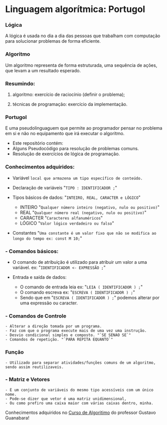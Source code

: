 # Linguagem algorítmica: Portugol

### Lógica
A lógica é usada no dia a dia das pessoas que trabalham com
computação para solucionar problemas de forma eficiente.

### Algoritmo
Um algoritmo representa de forma estruturada, uma sequência de ações, que levam a um resultado esperado.

### Resumindo:
1. algoritmo: exercício de raciocínio (definir o problema);

2. técnicas de programação: exercício da implementação.

### Portugol
E uma pseudolinguaguem que permite ao programador pensar no
problema em si e não no equipamento que irá executar o algoritmo.

- Este repositório contém:
- Alguns Pseudocódigo para resolução de problemas comuns.
- Resolução de exercícios de lógica de programação.

### Conhecimentos adquiridos:
- Variável `local que armazena um tipo específico de conteúdo.`

- Declaração de variáveis "`TIPO : IDENTIFICADOR ;`"

- Tipos básicos de dados: "`INTEIRO, REAL, CARACTER e LÓGICO`"
    - INTEIRO "`Qualquer número inteiro (negativo, nulo ou positivo)`"
    - REAL "`Qualquer número real (negativo, nulo ou positivo)`"
    - CARACTER "`Caracteres alfanuméricos`"
    - LÓGICO "`Valor lógico verdadeiro ou falso`"

- Constantes "`Uma constante é um valor fixo que não se modifica ao longo do tempo ex: const M 10;`"

### - Comandos básicos:
- O comando de atribuição é utilizado para atribuir um valor a uma variável. ex: "`IDENTIFICADOR <- EXPRESSÃO ;`"

- Entrada e saída de dados:
    - O comando de entrada leia ex: "`LEIA ( IDENTIFICADOR ) ;`"
    - O comando escreva ex: "`ESCREVA ( IDENTIFICADOR ) ;`"
    - Sendo que em "`ESCREVA ( IDENTIFICADOR ) ;`" podemos alterar por uma expressão ou caracter. 

### - Comandos de Controle
    - Alterar a direção tomada por um programa.
    - Faz com que o programa execute mais de uma vez uma instrução.
    - Desvio condicional simples e composto. "`SE SENAO SE`"
    - Comandos de repetição. "`PARA REPITA EQUANTO`"

### Função
    - Utilizado para separar atividades/funções comuns de um algoritmo, sendo assim reutilizaveis.

### - Matriz e Vetores
    - É um conjunto de variáveis do mesmo tipo acessíveis com um único nome. 
    - Pode-se dizer que vetor é uma matriz unidimensional, 
    - Ou como prefiro uma caixa maior com várias caixas dentro, minha.

Conhecimentos adquiridos no [Curso de Algoritimo](https://www.cursoemvideo.com/course/curso-de-algoritmo/) do professor Gustavo Guanabara!

